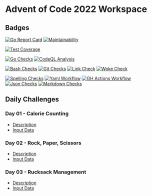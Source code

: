 # Advent of Code 2022 Workspace


## Badges

[![Go Report Card](https://goreportcard.com/badge/github.com/vpayno/adventofcode-2022-golang-workspace)](https://goreportcard.com/report/github.com/vpayno/adventofcode-2022-golang-workspace)
[![Maintainability](https://api.codeclimate.com/v1/badges/605e8e2d133f7093cddf/maintainability)](https://codeclimate.com/github/vpayno/adventofcode-2022-golang-workspace/maintainability)

[![Test Coverage](https://api.codeclimate.com/v1/badges/605e8e2d133f7093cddf/test_coverage)](https://codeclimate.com/github/vpayno/adventofcode-2022-golang-workspace/test_coverage)

[![Go Checks](https://github.com/vpayno/adventofcode-2022-golang-workspace/actions/workflows/go.yml/badge.svg?branch=main)](https://github.com/vpayno/adventofcode-2022-golang-workspace/actions/workflows/go.yml)
[![CodeQL Analysis](https://github.com/vpayno/adventofcode-2022-golang-workspace/actions/workflows/codeql-analysis-go.yml/badge.svg?branch=main)](https://github.com/vpayno/adventofcode-2022-golang-workspace/actions/workflows/codeql-analysis-go.yml)

[![Bash Checks](https://github.com/vpayno/adventofcode-2022-golang-workspace/actions/workflows/bash.yml/badge.svg?branch=main)](https://github.com/vpayno/adventofcode-2022-golang-workspace/actions/workflows/bash.yml)
[![Git Checks](https://github.com/vpayno/adventofcode-2022-golang-workspace/actions/workflows/git.yml/badge.svg?branch=main)](https://github.com/vpayno/adventofcode-2022-golang-workspace/actions/workflows/git.yml)
[![Link Check](https://github.com/vpayno/adventofcode-2022-golang-workspace/actions/workflows/links.yml/badge.svg?branch=main)](https://github.com/vpayno/adventofcode-2022-golang-workspace/actions/workflows/links.yml)
[![Woke Check](https://github.com/vpayno/adventofcode-2022-golang-workspace/actions/workflows/woke.yml/badge.svg?branch=main)](https://github.com/vpayno/adventofcode-2022-golang-workspace/actions/workflows/woke.yml)

[![Spelling Checks](https://github.com/vpayno/adventofcode-2022-golang-workspace/actions/workflows/misspell.yml/badge.svg?branch=main)](https://github.com/vpayno/adventofcode-2022-golang-workspace/actions/workflows/misspell.yml)
[![Yaml Workflow](https://github.com/vpayno/adventofcode-2022-golang-workspace/actions/workflows/yaml.yml/badge.svg?branch=main)](https://github.com/vpayno/adventofcode-2022-golang-workspace/actions/workflows/yaml.yml)
[![GH Actions Workflow](https://github.com/vpayno/adventofcode-2022-golang-workspace/actions/workflows/gh-actions.yml/badge.svg?branch=main)](https://github.com/vpayno/adventofcode-2022-golang-workspace/actions/workflows/gh-actions.yml)
[![Json Checks](https://github.com/vpayno/adventofcode-2022-golang-workspace/actions/workflows/json.yml/badge.svg?branch=main)](https://github.com/vpayno/adventofcode-2022-golang-workspace/actions/workflows/json.yml)
[![Markdown Checks](https://github.com/vpayno/adventofcode-2022-golang-workspace/actions/workflows/markdown.yml/badge.svg?branch=main)](https://github.com/vpayno/adventofcode-2022-golang-workspace/actions/workflows/markdown.yml)


## Daily Challenges


### Day 01 - Calorie Counting

- [Description](./calendar/day01-description.md)
- [Input Data](./data/day01/day01-input.txt)


### Day 02 - Rock, Paper, Scissors

- [Description](./calendar/day02-description.md)
- [Input Data](./data/day02/day02-input.txt)


### Day 03 - Rucksack Management

- [Description](./calendar/day03-description.md)
- [Input Data](./data/day03/day03-input.txt)
